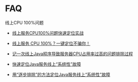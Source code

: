 FAQ
====

线上CPU 100%问题

- [线上服务CPU100%问题快速定位实战](https://blog.csdn.net/jiangzhexi/article/details/77429671)
- [线上服务 CPU 100%？一键定位不骗你！](https://juejin.im/entry/59a305c351882524417ad43b)
- [记一次线上Java程序导致服务器CPU占用率过高的问题排除过程](https://blog.csdn.net/u013991521/article/details/52781423?utm_source=blogxgwz2)


- [快速定位Java服务线上“系统性”故障](https://www.jianshu.com/p/bfaf385520c5)
- [用“逐步排除”的方法定位Java服务线上“系统性”故障](http://techblog.youdao.com/?p=961)